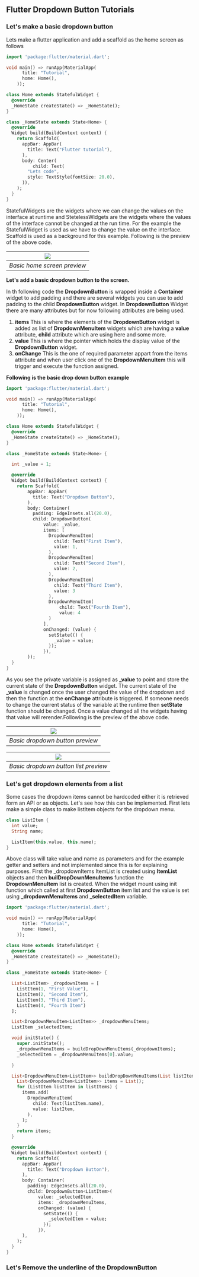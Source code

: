 ## Flutter Dropdown Button Tutorials

### Let's make a basic dropdown button

Lets make a flutter application and add a scaffold as the home screen as follows


```dart
import 'package:flutter/material.dart';

void main() => runApp(MaterialApp(
      title: "Tutorial",
      home: Home(),
    ));

class Home extends StatefulWidget {
  @override
  _HomeState createState() => _HomeState();
}

class _HomeState extends State<Home> {
  @override
  Widget build(BuildContext context) {
    return Scaffold(
      appBar: AppBar(
        title: Text("Flutter tutorial"),
      ),
      body: Center(
          child: Text(
        "Lets code",
        style: TextStyle(fontSize: 20.0),
      )),
    );
  }
}
```


StatefulWidgets are the widgets where we can change the values on the interface at runtime and StetelessWidgets are the widgets where the values 
of the interface cannot be changed at the run time. For the example the StatefulWidget is used as we have to change the value on the interface.
Scaffold is used as a background for this example. Following is the preview of the above code.

|![](images/screen%201.png)|
|:-:|
| *Basic home screen preview* |

**Let's add a basic dropdown button to the screen.**

In th following code the **DropdownButton** is wrapped inside a **Container** widget to add padding and there are several widgets you can use to 
add padding to the child **DropdownButton** widget. In **DropdownButton** Widget there are many attributes but for now following attributes are being used.
1. **items** 
    This is where the elements of the **DropdownButton** widget is added as list of **DropdownMenuItem** widgets which are having a **value** attribute, 
    **child** attribute which are using here and some more.
2. **value**
    This is where the pointer which holds the display value of the **DropdownButton** widget.
3. **onChange**
    This is the one of required parameter appart from the items attribute and when user click one of the **DropdownMenuItem** this will trigger and 
    execute the function assigned.

**Following is the basic drop down button example**

```dart
import 'package:flutter/material.dart';

void main() => runApp(MaterialApp(
      title: "Tutorial",
      home: Home(),
    ));

class Home extends StatefulWidget {
  @override
  _HomeState createState() => _HomeState();
}

class _HomeState extends State<Home> {

  int _value = 1;

  @override
  Widget build(BuildContext context) {
    return Scaffold(
        appBar: AppBar(
          title: Text("Dropdown Button"),
        ),
        body: Container(
          padding: EdgeInsets.all(20.0),
          child: DropdownButton(
              value: _value,
              items: [
                DropdownMenuItem(
                  child: Text("First Item"),
                  value: 1,
                ),
                DropdownMenuItem(
                  child: Text("Second Item"),
                  value: 2,
                ),
                DropdownMenuItem(
                  child: Text("Third Item"),
                  value: 3
                ),
                DropdownMenuItem(
                    child: Text("Fourth Item"),
                    value: 4
                )
              ],
              onChanged: (value) {
                setState(() {
                  _value = value;
                });
              }),
        ));
  }
}

```

As you see the private variable is assigned as **_value** to point and store the current state of the **DropdownButton** widget. The current state of 
the **_value** is changed once the user changed the value of the dropdown and then the function at the **onChange** attribute is triggered. If someone needs 
to change the current status of the variable at the runtime then **setState** function should be changed. Once a value changed all the widgets having that 
value will rerender.Following is the preview of the above code.

|![](images/Screenn%202.1.png)|
|:---:| 
| *Basic dropdown button preview* |


|![](images/Screen%202.2.png)|
|:-:|
| *Basic dropdown button list preview* |

### Let's get dropdown elements from a list

Some cases the dropdown items cannot be hardcoded either it is retrieved form an API or as objects. Let's see how this can be implemented. First lets 
make a simple class to make listItem objects for the dropdown menu.

```dart
class ListItem {
  int value;
  String name;

  ListItem(this.value, this.name);
}
```

Above class will take value and name as parameters and for the example getter and setters and not implemented since this is for explaining purposes.
First the _dropdownItems ItemList is created using **ItemList** objects and then **builDropDownMenuItems** function the **DropdownMenuItem** list is created. 
When the widget mount using init function which called at first **DropdownButton** item list and the value is set using **_dropdownMenuItems** and 
**_selectedItem** variable. 

```dart
import 'package:flutter/material.dart';

void main() => runApp(MaterialApp(
      title: "Tutorial",
      home: Home(),
    ));

class Home extends StatefulWidget {
  @override
  _HomeState createState() => _HomeState();
}

class _HomeState extends State<Home> {

  List<ListItem> _dropdownItems = [
    ListItem(1, "First Value"),
    ListItem(2, "Second Item"),
    ListItem(3, "Third Item"),
    ListItem(4, "Fourth Item")
  ];

  List<DropdownMenuItem<ListItem>> _dropdownMenuItems;
  ListItem _selectedItem;

  void initState() {
    super.initState();
    _dropdownMenuItems = buildDropDownMenuItems(_dropdownItems);
    _selectedItem = _dropdownMenuItems[0].value;

  }

  List<DropdownMenuItem<ListItem>> buildDropDownMenuItems(List listItems) {
    List<DropdownMenuItem<ListItem>> items = List();
    for (ListItem listItem in listItems) {
      items.add(
        DropdownMenuItem(
          child: Text(listItem.name),
          value: listItem,
        ),
      );
    }
    return items;
  }

  @override
  Widget build(BuildContext context) {
    return Scaffold(
      appBar: AppBar(
        title: Text("Dropdown Button"),
      ),
      body: Container(
        padding: EdgeInsets.all(20.0),
        child: DropdownButton<ListItem>(
            value: _selectedItem,
            items: _dropdownMenuItems,
            onChanged: (value) {
              setState(() {
                _selectedItem = value;
              });
            }),
      ),
    );
  }
}

```

### Let's Remove the underline of the DropdownButton

